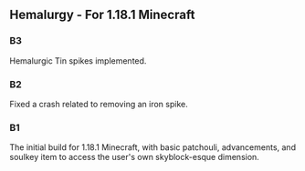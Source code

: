 ## Hemalurgy - For 1.18.1 Minecraft

### B3

Hemalurgic Tin spikes implemented.

### B2

Fixed a crash related to removing an iron spike.

### B1

The initial build for 1.18.1 Minecraft, with basic patchouli, advancements, and soulkey item to access the user's own skyblock-esque dimension.